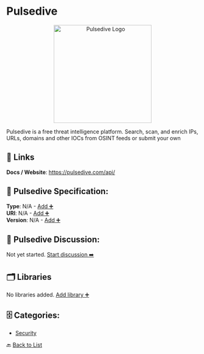 # Pulsedive
<p align="center">
    <img width="256" src="https://raw.githubusercontent.com/apis-list/apis-list/main/apis/pulsedive/logo_256x256.png" alt="Pulsedive Logo"/>
</p>
Pulsedive is a free threat intelligence platform. Search, scan, and enrich IPs, URLs, domains and other IOCs from OSINT feeds or submit your own

##  🔗 Links
**Docs / Website**: https://pulsedive.com/api/

## 🧬 Pulsedive Specification:
**Type**: N/A - [Add ➕](https://github.com/apis-list/apis-list/edit/main/apis.yaml#L15856)  
**URI**: N/A - [Add ➕](https://github.com/apis-list/apis-list/edit/main/apis.yaml#L15856)  
**Version**: N/A - [Add ➕](https://github.com/apis-list/apis-list/edit/main/apis.yaml#L15856)

## 💬 Pulsedive Discussion:
Not yet started. [Start discussion ➡️](https://github.com/apis-list/apis-list/discussions/new)

## 🗂️ Libraries

No libraries added. [Add library ➕](https://github.com/apis-list/apis-list/edit/main/apis.yaml#L15856)    


## 🗄️ Categories:
- [Security](https://github.com/apis-list/apis-list#security-)

🔙  [Back to List](https://github.com/apis-list/apis-list)
